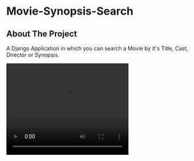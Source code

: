 # Movie-Synopsis-Search

## About The Project
A Django Application in which you can search a Movie by it's Title, Cast, Director or Synopsis.

<div>
  <video width="320" height="240" autoplay>
    <source src="static_files/images/movies website video.mp4" type="video/mp4">
  </video>
</div>
